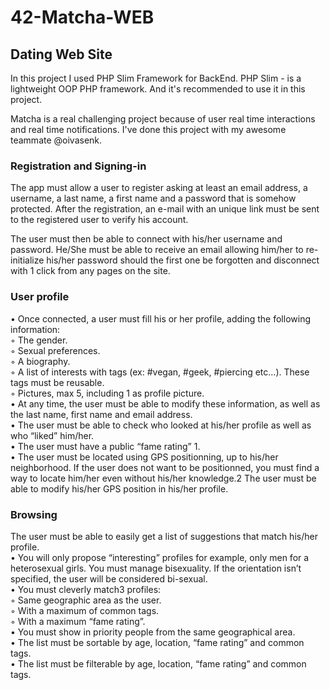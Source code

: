 # 42-Matcha-WEB
## Dating Web Site

In this project I used PHP Slim Framework for BackEnd.
PHP Slim - is a lightweight OOP PHP framework. And it's recommended to use it in this project.

Matcha is a real challenging project because of user real time interactions and real time notifications.
I've done this project with my awesome teammate @oivasenk. 

### Registration and Signing-in
The app must allow a user to register asking at least an email address, a username, a last name, a first name and a password that is somehow protected. After the registration, an e-mail with an unique link must be sent to the registered user to verify his account.

The user must then be able to connect with his/her username and password. He/She must be able to receive an email allowing him/her to re-initialize his/her password should the first one be forgotten and disconnect with 1 click from any pages on the site.

### User profile
• Once connected, a user must fill his or her profile, adding the following information: <br>
  ◦ The gender. <br>
  ◦ Sexual preferences. <br>
  ◦ A biography. <br>
  ◦ A list of interests with tags (ex: #vegan, #geek, #piercing etc...). These tags must be reusable. <br>
  ◦ Pictures, max 5, including 1 as profile picture. <br>
• At any time, the user must be able to modify these information, as well as the last name, first name and email address. <br>
• The user must be able to check who looked at his/her profile as well as who “liked” him/her. <br>
• The user must have a public “fame rating” 1. <br>
• The user must be located using GPS positionning, up to his/her neighborhood. If the user does not want to be positionned, you must find a way to locate him/her even without his/her knowledge.2 The user must be able to modify his/her GPS position in his/her profile. <br>

### Browsing
The user must be able to easily get a list of suggestions that match his/her profile. <br>
• You will only propose “interesting” profiles for example, only men for a heterosexual girls. You must manage bisexuality. If the orientation isn’t specified, the user will be considered bi-sexual. <br>
• You must cleverly match3 profiles: <br>
  ◦ Same geographic area as the user. <br>
  ◦ With a maximum of common tags. <br>
  ◦ With a maximum “fame rating”. <br>
• You must show in priority people from the same geographical area. <br>
• The list must be sortable by age, location, “fame rating” and common tags. <br>
• The list must be filterable by age, location, “fame rating” and common tags. <br>
